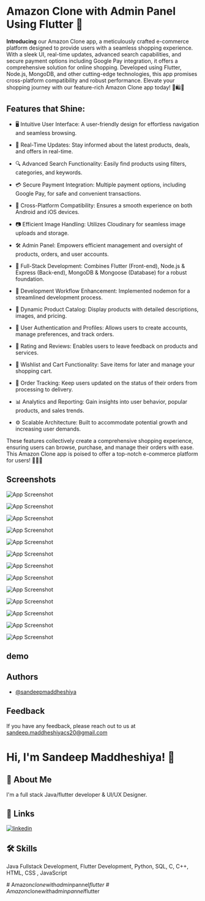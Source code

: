 
# Amazon Clone with Admin Panel Using Flutter 🚀
**Introducing** our Amazon Clone app, a meticulously crafted e-commerce platform designed to provide users with a seamless shopping experience. With a sleek UI, real-time updates, advanced search capabilities, and secure payment options including Google Pay integration, it offers a comprehensive solution for online shopping. Developed using Flutter, Node.js, MongoDB, and other cutting-edge technologies, this app promises cross-platform compatibility and robust performance. Elevate your shopping journey with our feature-rich Amazon Clone app today! 📱🛍️💫
##  Features that Shine:

- 🖥️ Intuitive User Interface: A user-friendly design for effortless navigation and seamless browsing.

- 🔄 Real-Time Updates: Stay informed about the latest products, deals, and offers in real-time.

- 🔍 Advanced Search Functionality: Easily find products using filters, categories, and keywords.

- 💳 Secure Payment Integration: Multiple payment options, including Google Pay, for safe and convenient transactions.

- 📱 Cross-Platform Compatibility: Ensures a smooth experience on both Android and iOS devices.

- 📷 Efficient Image Handling: Utilizes Cloudinary for seamless image uploads and storage.

- 🛠️ Admin Panel: Empowers efficient management and oversight of products, orders, and user accounts.

- 🔧 Full-Stack Development: Combines Flutter (Front-end), Node.js & Express (Back-end), MongoDB & Mongoose (Database) for a robust foundation.

- 🔄 Development Workflow Enhancement: Implemented nodemon for a streamlined development process.

- 🛒 Dynamic Product Catalog: Display products with detailed descriptions, images, and pricing.

- 👤 User Authentication and Profiles: Allows users to create accounts, manage preferences, and track orders.

- 🌟 Rating and Reviews: Enables users to leave feedback on products and services.

- 💼 Wishlist and Cart Functionality: Save items for later and manage your shopping cart.

- 🚚 Order Tracking: Keep users updated on the status of their orders from processing to delivery.

- 📊 Analytics and Reporting: Gain insights into user behavior, popular products, and sales trends.

- ⚙️ Scalable Architecture: Built to accommodate potential growth and increasing user demands.

These features collectively create a comprehensive shopping experience, ensuring users can browse, purchase, and manage their orders with ease. This Amazon Clone app is poised to offer a top-notch e-commerce platform for users! 🌟📱🛒




## Screenshots

![App Screenshot](https://i.ibb.co/2hzpBxk/Screenshot-2023-10-08-075116.png)

![App Screenshot](https://i.ibb.co/1TfwzLr/Screenshot-2023-10-08-075144.png)

![App Screenshot](https://i.ibb.co/jJRzgpv/Screenshot-2023-10-08-075203.png)

![App Screenshot](https://i.ibb.co/pLwNn5G/Screenshot-2023-10-08-075356.png)

![App Screenshot](https://i.ibb.co/tL4LG8G/Screenshot-2023-10-08-075418.png)

![App Screenshot](https://i.ibb.co/7XV7ynY/Screenshot-2023-10-08-075444.png)

![App Screenshot](https://i.ibb.co/DQ958Zv/Screenshot-2023-10-08-075523.png)

![App Screenshot](https://i.ibb.co/BNbDXHk/Screenshot-2023-10-08-075624.png)

![App Screenshot](https://i.ibb.co/3YY4kQ6/Screenshot-2023-10-08-075702.png)

![App Screenshot](https://i.ibb.co/0XbqLb4/Screenshot-2023-10-08-075731.png)

![App Screenshot](https://i.ibb.co/jDQSc9K/Screenshot-2023-10-08-075745.png)

![App Screenshot](https://i.ibb.co/M9vVkwJ/Screenshot-2023-10-08-075804.png)

![App Screenshot](https://i.ibb.co/N3QFcsV/Screenshot-2023-10-08-075821.png)


## demo
## Authors

- [@sandeepmaddheshiya](https://github.com/sandeepmaddheshiya)


## Feedback

If you have any feedback, please reach out to us at sandeep.maddheshiyacs20@gmail.com


# Hi, I'm Sandeep Maddheshiya! 👋


## 🚀 About Me
I'm a full stack Java/flutter developer & UI/UX Designer.


## 🔗 Links

[![linkedin](https://img.shields.io/badge/linkedin-0A66C2?style=for-the-badge&logo=linkedin&logoColor=white)](https://www.linkedin.com/in/sandeepmaddheshiya/)


## 🛠 Skills
Java Fullstack Development, Flutter Development, Python, SQL, C, C++, HTML, CSS , JavaScript

#   A m a z o n _ c l o n e _ w i t h _ a d m i n _ p a n n e l _ f l u t t e r  
 #   A m a z o n _ c l o n e _ w i t h _ a d m i n _ p a n n e l _ f l u t t e r  
 